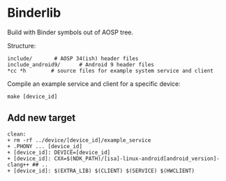 # Binderlib

Build with Binder symbols out of AOSP tree.

Structure: 
```
include/       # AOSP 34(ish) header files
include_android9/      # Android 9 header files 
*cc *h        # source files for example system service and client
```

Compile an example service and client for a specific device:

`make [device_id]`

## Add new target

```
clean: 
+ rm -rf ../device/[device_id]/example_service
+ .PHONY ... [device_id]
+ [device_id]: DEVICE=[device_id]
+ [device_id]: CXX=$(NDK_PATH)/[isa]-linux-android[android_version]-clang++ ## ..
+ [device_id]: $(EXTRA_LIB) $(CLIENT) $(SERVICE) $(HWCLIENT)
```
